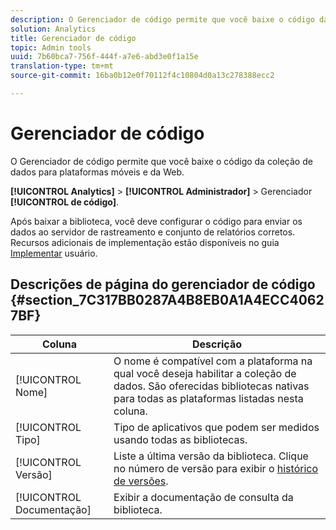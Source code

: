 ```yaml
---
description: O Gerenciador de código permite que você baixe o código da coleção de dados para plataformas móveis e da Web.
solution: Analytics
title: Gerenciador de código
topic: Admin tools
uuid: 7b60bca7-756f-444f-a7e6-abd3e0f1a15e
translation-type: tm+mt
source-git-commit: 16ba0b12e0f70112f4c10804d0a13c278388ecc2

---
```



# Gerenciador de código

O Gerenciador de código permite que você baixe o código da coleção de dados para plataformas móveis e da Web.

**[!UICONTROL Analytics]** &gt; **[!UICONTROL Administrador]** &gt; Gerenciador **[!UICONTROL de código]**.

Após baixar a biblioteca, você deve configurar o código para enviar os dados ao servidor de rastreamento e conjunto de relatórios corretos. Recursos adicionais de implementação estão disponíveis no guia [Implementar](/help/implement/home.md) usuário.

## Descrições de página do gerenciador de código {#section_7C317BB0287A4B8EB0A1A4ECC40627BF}

| Coluna | Descrição |
|--- |--- |
| [!UICONTROL Nome] | O nome é compatível com a plataforma na qual você deseja habilitar a coleção de dados. São oferecidas bibliotecas nativas para todas as plataformas listadas nesta coluna. |
| [!UICONTROL Tipo] | Tipo de aplicativos que podem ser medidos usando todas as bibliotecas. |
| [!UICONTROL Versão] | Liste a última versão da biblioteca. Clique no número de versão para exibir o [histórico de versões](https://marketing.adobe.com/resources/help/en_US/sc/appmeasurement/release/). |
| [!UICONTROL Documentação] | Exibir a documentação de consulta da biblioteca. |
